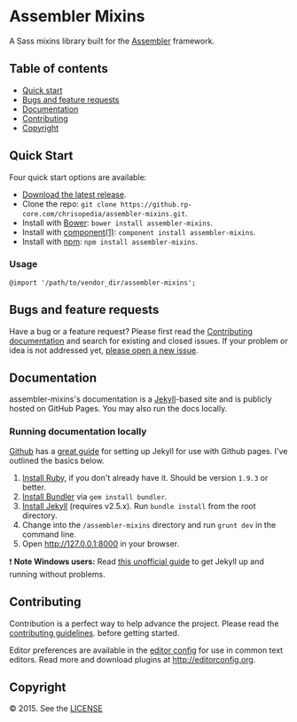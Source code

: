 # Assembler Mixins

A Sass mixins library built for the
[Assembler](https://github.com/chrisopedia/assembler) framework.

## Table of contents

- [Quick start](#quick-start)
- [Bugs and feature requests](#bugs-and-feature-requests)
- [Documentation](#documentation)
- [Contributing](#contributing)
- [Copyright](#copyright)

## Quick Start

Four quick start options are available:

- [Download the latest release](https://github.rp-core.com/chrisopedia/assembler-mixins/archive/v0.2.0.zip).
- Clone the repo: `git clone https://github.rp-core.com/chrisopedia/assembler-mixins.git`.
- Install with [Bower](http://bower.io): `bower install assembler-mixins`.
- Install with [component(1)](https://github.com/componentjs/component): `component install assembler-mixins`.
- Install with [npm](https://www.npmjs.org): `npm install assembler-mixins`.

### Usage

```
@import '/path/to/vendor_dir/assembler-mixins';
```

## Bugs and feature requests

Have a bug or a feature request? Please first read the
[Contributing documentation](https://github.com/chrisopedia/assembler-mixins/blob/master/CONTRIBUTING.md)
and search for existing and closed issues. If your problem or idea is not
addressed yet, [please open a new issue](https://github.com/chrisopedia/assembler-mixins/issues/new?labels=documentation&body=insert%20details).

## Documentation

assembler-mixins's documentation is a [Jekyll](http://jekyllrb.com)-based site and
is publicly hosted on GitHub Pages.  You may also run the docs locally.

### Running documentation locally

[Github](https://github.com/) has a [great guide](https://help.github.com/articles/using-jekyll-with-pages/)
for setting up Jekyll for use with Github pages.  I've outlined the basics below.

1. [Install Ruby](https://www.ruby-lang.org/en/downloads/), if you don't already have it. Should be version `1.9.3` or better.
2. [Install Bundler](http://bundler.io/) via `gem install bundler`.
3. [Install Jekyll](http://jekyllrb.com/docs/installation) (requires v2.5.x). Run `bundle install` from the root directory.
4. Change into the `/assembler-mixins` directory and run `grunt dev` in the command line.
5. Open <http://127.0.0.1:8000> in your browser.

:exclamation: **Note Windows users:** Read [this unofficial guide](http://jekyll-windows.juthilo.com/) to get Jekyll up and running without problems.

## Contributing

Contribution is a perfect way to help advance the project.  Please read the
[contributing guidelines](https://github.com/chrisopedia/assembler-mixins/blob/master/CONTRIBUTING.md).
before getting started.

Editor preferences are available in the [editor config](https://github.com/chrisopedia/assembler-mixins/blob/master/.editorconfig)
for use in common text editors. Read more and download plugins at <http://editorconfig.org>.

## Copyright

:copyright: 2015. See the [LICENSE](https://github.com/chrisopedia/assembler-mixins/blob/master/LICENSE.md)
